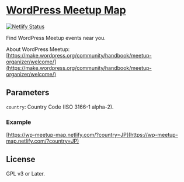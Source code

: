 # [WordPress Meetup Map](https://wp-meetup-map.netlify.com)

[![Netlify Status](https://api.netlify.com/api/v1/badges/90b23caf-ed90-4268-8cbd-d37e7236736e/deploy-status)](https://app.netlify.com/sites/wp-meetup-map/deploys)

Find WordPress Meetup events near you.

About WordPress Meetup: [https://make.wordpress.org/community/handbook/meetup-organizer/welcome/](https://make.wordpress.org/community/handbook/meetup-organizer/welcome/)

## Parameters

`country`: Country Code (ISO 3166-1 alpha-2).

### Example

[https://wp-meetup-map.netlify.com/?country=JP](https://wp-meetup-map.netlify.com/?country=JP)


## License

GPL v3 or Later.

